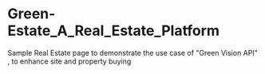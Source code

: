# Green-Estate_A_Real_Estate_Platform
Sample Real Estate page to demonstrate the use case of "Green Vision API" , to enhance site and property buying
